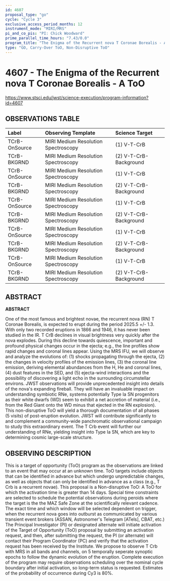 ```yaml
---
id: 4607
proposal_type: "go"
cycle: "Cycle 3"
exclusive_access_period_months: 12
instrument_mode: "MIRI/MRS"
pi_and_co_pis: "PI: Chick Woodward"
prime_parallel_time_hours: "7.43/0.0"
program_title: "The Enigma of the Recurrent nova T Coronae Borealis - A ToO"
type: "GO, Carry-Over ToO, Non-Disruptive ToO"
---
```

# 4607 - The Enigma of the Recurrent nova T Coronae Borealis - A ToO
https://www.stsci.edu/jwst/science-execution/program-information?id=4607
## OBSERVATIONS TABLE
| Label            | Observing Template                  | Science Target            |
| :--------------- | :---------------------------------- | :------------------------ |
| TCrB-OnSource    | MIRI Medium Resolution Spectroscopy | (1) V-T-CrB               |
| TCrB-BKGRND      | MIRI Medium Resolution Spectroscopy | (2) V-T-CrB-Background    |
| TCrB-OnSource    | MIRI Medium Resolution Spectroscopy | (1) V-T-CrB               |
| TCrB-BKGRND      | MIRI Medium Resolution Spectroscopy | (2) V-T-CrB-Background    |
| TCrB-OnSource    | MIRI Medium Resolution Spectroscopy | (1) V-T-CrB               |
| TCrB-BKGRND      | MIRI Medium Resolution Spectroscopy | (2) V-T-CrB-Background    |
| TCrB-OnSource    | MIRI Medium Resolution Spectroscopy | (1) V-T-CrB               |
| TCrB-BKGRND      | MIRI Medium Resolution Spectroscopy | (2) V-T-CrB-Background    |
| TCrB-OnSource    | MIRI Medium Resolution Spectroscopy | (1) V-T-CrB               |
| TCrB-BKGRND      | MIRI Medium Resolution Spectroscopy | (2) V-T-CrB-Background    |

## ABSTRACT

**ABSTRACT**

One of the most famous and brightest novae, the recurrent nova (RN) T Coronae Borealis, is expected to erupt during the period 2025.5 +/- 1.3. With only two recorded eruptions in 1866 and 1946, it has never been studied in the IR. T CrB declines in visual brightness very quickly after the nova explodes. During this decline towards quiescence, important and profound physical changes occur in the ejecta; e.g., the line profiles show rapid changes and coronal lines appear. Using the MRS IFU, we will observe and analyze the evolutions of: (1) shocks propagating through the ejecta, (2) the changes in velocity profiles of the emission lines, (3) the coronal line emission, deriving elemental abundances from the H, He and coronal lines, (4) dust features in the SED, and (5) ejecta-wind interactions and the possibility of discovering a light echo in the surrounding circumstellar environs. JWST observations will provide unprecedented insight into details of the nova's expanding fireball. They will have an invaluable impact on understanding symbiotic RNe, systems potentially Type Ia SN progenitors as their white dwarfs (WD) seem to exhibit a net accretion of material (i.e., from the Red Giant onto the WD minus that ejected in the RN explosion). This non-disruptive ToO will yield a thorough documentation of all phases (5 visits) of post-eruption evolution. JWST will contribute significantly to and complement a community-wide panchromatic observational campaign to study this extraordinary event. The T Crb event will further our understanding of RNe, yielding insight into Type Ia SN, which are key to determining cosmic large-scale structure.

## OBSERVING DESCRIPTION

This is a target of opportunity (ToO) program as the observations are linked to an event that may occur at an unknown time. ToO targets include objects that can be identified in advance but which undergo unpredictable changes, as well as objects that can only be identified in advance as a class (e.g., T Crb is a recurrent novae). This proposal is a Non-disruptive ToO: A ToO for which the activation time is greater than 14 days. Special time constraints are selected to schedule the potential observations during peroids where the target is the the MAZ Safe Zone at the scientifically relevant cadence. The exact time and which window will be selected dependent on trigger, when the recurrent nova goes into outburst as communicated by various transient event brokers (ASSAN, Astronomer's Telegram [ATels], CBAT, etc.) The Principal Investigator (PI) or designated alternate will initiate activation of the Target of Opportunity (ToO) proposal by submitting an activation request, and then, after submitting the request, the PI (or alternate) will contact their Program Coordinator (PC) and verify that the activation request has been received by the Institute. We propose to observe T Crb with MRS in all bands and channels, on 5 temporally seperate synoptic epochs to follow the dynamic evolution of the eruption. Complete execution of the program may require observations scheduling over the nominal cycle boundary after initial activation, so long-term status is requested. Estimates of the probability of occurrence during Cy3 is 80%.